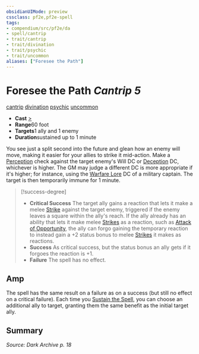 ```yaml
---
obsidianUIMode: preview
cssclass: pf2e,pf2e-spell
tags:
- compendium/src/pf2e/da
- spell/cantrip
- trait/cantrip
- trait/divination
- trait/psychic
- trait/uncommon
aliases: ["Foresee the Path"]
---
```

# Foresee the Path *Cantrip 5*   
[cantrip](../../rules/traits/cantrip.md)  [divination](../../rules/traits/divination.md)  [psychic](../../rules/traits/psychic-da.md)  [uncommon](../../rules/traits/uncommon.md)  

- **Cast** [>](../../rules/core-rulebook/chapter-9-playing-the-game.md#Actions "Single Action") 
- **Range**60 foot
- **Targets**1 ally and 1 enemy
- **Duration**sustained up to 1 minute

You see just a split second into the future and glean how an enemy will move, making it easier for your allies to strike it mid-action. Make a [Perception](../skills.md#Perception) check against the target enemy's Will DC or [Deception](../skills.md#Deception) DC, whichever is higher. The GM may judge a different DC is more appropriate if it's higher; for instance, using the [Warfare Lore](../skills.md#Lore) DC of a military captain. The target is then temporarily immune for 1 minute.

> [!success-degree] 
> - **Critical Success** The target ally gains a reaction that lets it make a melee [Strike](../../rules/actions/strike.md) against the target enemy, triggered if the enemy leaves a square within the ally's reach. If the ally already has an ability that lets it make melee [Strikes](../../rules/actions/strike.md) as a reaction, such as [Attack of Opportunity](../../rules/actions/attack-of-opportunity.md), the ally can forgo gaining the temporary reaction to instead gain a +2 status bonus to melee [Strikes](../../rules/actions/strike.md) it makes as reactions.
> - **Success** As critical success, but the status bonus an ally gets if it forgoes the reaction is +1.
> - **Failure** The spell has no effect.

## Amp

The spell has the same result on a failure as on a success (but still no effect on a critical failure). Each time you [Sustain the Spell](../../rules/actions/sustain-a-spell.md), you can choose an additional ally to target, granting them the same benefit as the initial target ally.

## Summary

*Source: Dark Archive p. 18*